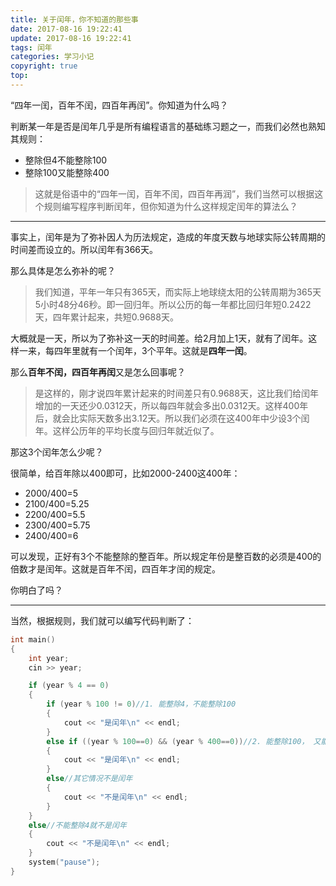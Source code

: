 ```yaml
---
title: 关于闰年，你不知道的那些事
date: 2017-08-16 19:22:41
update: 2017-08-16 19:22:41
tags: 闰年
categories: 学习小记
copyright: true
top:
---
```


“四年一闰，百年不闰，四百年再闰”。你知道为什么吗？



判断某一年是否是闰年几乎是所有编程语言的基础练习题之一，而我们必然也熟知其规则：

<!-- more -->

- 整除但4不能整除100
- 整除100又能整除400

>这就是俗语中的“四年一闰，百年不闰，四百年再润”，我们当然可以根据这个规则编写程序判断闰年，但你知道为什么这样规定闰年的算法么？


----------
事实上，闰年是为了弥补因人为历法规定，造成的年度天数与地球实际公转周期的时间差而设立的。所以闰年有366天。

那么具体是怎么弥补的呢？

>我们知道，平年一年只有365天，而实际上地球绕太阳的公转周期为365天5小时48分46秒。即一回归年。所以公历的每一年都比回归年短0.2422天，四年累计起来，共短0.9688天。

大概就是一天，所以为了弥补这一天的时间差。给2月加上1天，就有了闰年。这样一来，每四年里就有一个闰年，3个平年。这就是**四年一闰**。

那么**百年不闰，四百年再闰**又是怎么回事呢？

>是这样的，刚才说四年累计起来的时间差只有0.9688天，这比我们给闰年增加的一天还少0.0312天，所以每四年就会多出0.0312天。这样400年后，就会比实际天数多出3.12天。所以我们必须在这400年中少设3个闰年。这样公历年的平均长度与回归年就近似了。

那这3个闰年怎么少呢？

很简单，给百年除以400即可，比如2000-2400这400年：



- 2000/400=5
- 2100/400=5.25
- 2200/400=5.5
- 2300/400=5.75
- 2400/400=6

可以发现，正好有3个不能整除的整百年。所以规定年份是整百数的必须是400的倍数才是闰年。这就是百年不闰，四百年才闰的规定。

你明白了吗？


----------

当然，根据规则，我们就可以编写代码判断了：


```C++  
int main()
{
	int year;
	cin >> year;

	if (year % 4 == 0)
	{
		if (year % 100 != 0)//1. 能整除4，不能整除100
		{
			cout << "是闰年\n" << endl;
		}
		else if ((year % 100==0) && (year % 400==0))//2. 能整除100， 又能整除400
		{
			cout << "是闰年\n" << endl;
		}
		else//其它情况不是闰年
		{
			cout << "不是闰年\n" << endl;
		}
	}
	else//不能整除4就不是闰年
	{
		cout << "不是闰年\n" << endl;
	}
	system("pause");
}
```